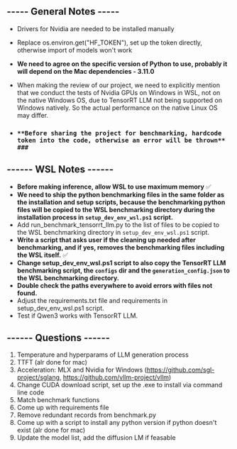 ## ----- General Notes -----
* Drivers for Nvidia are needed to be installed manually

* Replace os.environ.get("HF_TOKEN"), set up the token directly, otherwise import of models won't work

* **We need to agree on the specific version of Python to use, probably it will depend on the Mac dependencies - 3.11.0**

* When making the review of our project, we need to explicitly mention that we conduct the tests of Nvidia GPUs on Windows in WSL, not on the native Windows OS, due to TensorRT LLM not being supported on Windows natively. So the actual performance on the native Linux OS may differ.

* ### ` **Before sharing the project for benchmarking, hardcode token into the code, otherwise an error will be thrown** ### ` 

## ------ WSL Notes ------
* **Before making inference, allow WSL to use maximum memory** ✅
* **We need to ship the python benchmarking files in the same folder as the installation and setup scripts, because the benchmarking python files will be copied to the WSL benchmarking directory during the installation process in `setup_dev_env_wsl.ps1` script.**
* Add run_benchmark_tensorrt_llm.py to the list of files to be copied to the WSL benchmarking directory in `setup_dev_env_wsl.ps1` script.
* **Write a script that asks user if the cleaning up needed after benchmarking, and if yes, removes the benchmarking files including the WSL itself.** ✅
* **Change setup_dev_env_wsl.ps1 script to also copy the TensorRT LLM benchmarking script, the `configs` dir and the `generation_config.json` to the WSL benchmarking directory.**
* **Double check the paths everywhere to avoid errors with files not found.**
* Adjust the requirements.txt file and requirements in setup_dev_env_wsl.ps1 script.
* Test if Qwen3 works with TensorRT LLM.

## ------ Questions ------
1. Temperature and hyperparams of LLM generation process
2. TTFT (alr done for mac)
3. Acceleration: MLX and Nvidia for Windows (https://github.com/sgl-project/sglang, https://github.com/vllm-project/vllm)
4. Change CUDA download script, set up the .exe to install via command line code
5. Match benchmark functions
8. Come up with requirements file
9. Remove redundant records from benchmark.py
10. Come up with a script to install any python version if python doesn't exist (alr done for mac)
11. Update the model list, add the diffusion LM if feasable
